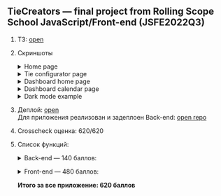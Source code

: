## TieCreators — final project from Rolling Scope School JavaScript/Front-end (JSFE2022Q3) 

1. ТЗ: [open](https://github.com/rolling-scopes-school/tasks/blob/master/tasks/rsclone/rsclone.md)
2. Скриншоты
   
   <details>
      <summary>Home page</summary>
      <p></p>
      <table>
      <tr>
        <td>Desktop view</td>
        <td>Mobile view</td>
      </tr>
      <tr>
        <td valign="top">
          <img src="https://github.com/ablbsk/bookworm-react/assets/42908323/0b018805-d571-4f33-ac0e-ab2a437cb46d" alt="TieCreators home page screenshot" width="500" />
        </td>
        <td valign="top">
          <img src="https://github.com/ablbsk/bookworm-react/assets/42908323/788a2c65-9515-40aa-beea-6d7b48f1b37b" alt="TieCreators home page screenshot" width="250" />
        </td>
      </tr>
     </table>
    </details>
    
    <details>
      <summary>Tie configurator page</summary>
      <p></p>
      <table>
      <tr>
        <td>Desktop view</td>
        <td>Mobile view</td>
      </tr>
      <tr>
        <td valign="top">
          <img src="https://github.com/ablbsk/bookworm-react/assets/42908323/3c070b7a-ae2b-4ff3-9a65-f4ffb097570f" alt="TieCreators configurator page screenshot" width="500" />
        </td>
        <td valign="top">
          <img src="https://github.com/ablbsk/bookworm-react/assets/42908323/87fe0aaa-3cbc-422b-8628-9e9c526b6923" alt="TieCreators configurator page screenshot" width="250" />
        </td>
      </tr>
     </table>
    </details>
    
    <details>
      <summary>Dashboard home page</summary>
      <p></p>
      <table>
      <tr>
        <td>Desktop view</td>
        <td>Mobile view</td>
      </tr>
      <tr>
        <td valign="top">
          <img src="https://github.com/ablbsk/bookworm-react/assets/42908323/9597fb1b-87fc-4598-b59d-e13cab779fcf" alt="TieCreators dashboard home page screenshot" width="500" />
        </td>
        <td valign="top">
          <img src="https://github.com/ablbsk/bookworm-react/assets/42908323/49204946-778b-439f-b845-193c7ed9f32c" alt="TieCreators dashboard home page screenshot" width="250" />
        </td>
      </tr>
     </table>
    </details>
    
    <details>
      <summary>Dashboard calendar page</summary>
      <p></p>
      <table>
      <tr>
        <td>Desktop view</td>
        <td>Mobile view</td>
      </tr>
      <tr>
        <td valign="top">
          <img src="https://github.com/ablbsk/bookworm-react/assets/42908323/f8e4402d-7c81-4d81-9ffa-3f3105d19265" alt="TieCreators dashboard calendar page screenshot" width="500" />
        </td>
        <td valign="top">
          <img src="https://github.com/ablbsk/bookworm-react/assets/42908323/2e8bc134-316d-45a3-8e74-6f80967f5ab8" alt="TieCreators dashboard calendar page screenshot" width="250" />
        </td>
      </tr>
     </table>
    </details>
    
    <details>
      <summary>Dark mode example</summary>
      <p></p>
      <table>
      <tr>
        <td>Configurator page</td>
        <td>Dashboard calendar page</td>
      </tr>
      <tr>
        <td valign="top">
          <img src="https://github.com/ablbsk/bookworm-react/assets/42908323/feb76052-9fe6-448c-8fcd-c814eb1f9278" alt="TieCreators configurator page screenshot" width="400" />
        </td>
        <td valign="top">
          <img src="https://github.com/ablbsk/bookworm-react/assets/42908323/ade9c833-15dd-4e12-b5b7-c8125e5b2acc" alt="TieCreators dashboard calendar page screenshot" width="400" />
        </td>
      </tr>
     </table>
    </details>
    
4. Деплой: [open](https://zingy-kelpie-133b6c.netlify.app/)  
   Для приложения реализован и задеплоен Back-end: [open repo](https://github.com/anast-ananko/server)  
4. Crosscheck оценка: 620/620  
5. Список функций:
    <p></p>
    <details>
      <summary>Back-end — 140 баллов:</summary>
      <p></p>
      <ul>
        <li>Использован REST API, +20</li>
        <li>Использован MVC паттерн, +10 </li>
        <li>Подключение и работа с БД (MongoDB), +10</li>
        <li>Используется ORM (mongoose), +10</li>
        <li>Приложение разбито на микросервисы, +10</li>
        <li>Регистрация, +10</li>
        <li>Аутентификация, +10</li>
        <li>Авторизация, +10</li>
        <li>Приложение отображает статистику и график, данные для которых получает от бекенда, +10</li>
        <li>Реализован nodejs и express, +10</li>
        <li>Сервер отдаёт корректные ответы, отдаёт HTTP ошибки с нормальными body, по которым можно понять, что произошло, пишет читаемые логи, +20</li>
        <li>Использован eslint, +10</li>
      </ul>
    </details>   
    
    <p></p>
    <details>
      <summary>Front-end — 480 баллов:</summary>
      <p></p>
      <p>Приложение реализовано с использованием библиотеки React</p>  
      <p></p>
      <h5>Технический стек</h5>
      <ul>
        <li>Работа с Audio API, +10</li>
        <li>Написаны тесты с использованием React Tecting Library, +20</li>
        <li>Сохранение и загрузка данных с использованием Local storage, +10</li>
        <li>Есть возможность переключения языков (русский и англиский), +10</li>
        <li>Приложение работает на телефоне/планшете/PC, +30</li>
        <li>Реализован routing, +10</li>
        <li>Возможность кастомизации приложения, настроек пользователя (ночной режим, ночной режим заголовка и футера, выбор цвета акцента), +20</li>
      </ul>
  
      <p></p>
      <h5>В приложении реализовано 4 роли для взаимодействия с данными:</h5>
      <ul>
        <li>Администратор</li>
        <li>Менеджер</li>
        <li>Продавец</li>
        <li>Покупатель</li>
      </ul>
        
      <p></p>
      <p>Можно завести новый аккаунт или взаимодествовать с данными через уже сформированную базу пользоветелей с разными ролями:</p> 
      <table>
        <tr>
          <td valign="top">Роль</td>
          <td valign="top">Логин</td>
          <td valign="top">Пароль</td>
        </tr>
        <tr>
          <td valign="top">Aдминистратор</td>
          <td valign="top">user1@gmail.com</td>
          <td valign="top">user1</td>
        </tr>
        <tr>
          <td valign="top">Менеджер</td>
          <td valign="top">user2@gmail.com</td>
          <td valign="top">user2</td>
        </tr>
        <tr>
          <td valign="top">Менеджер</td>
          <td valign="top">user3@gmail.com</td>
          <td valign="top">user3</td>
        </tr>
        <tr>
          <td valign="top">Продавец</td>
          <td valign="top">user4@gmail.com</td>
          <td valign="top">user4</td>
        </tr>
        <tr>
          <td valign="top">Продавец</td>
          <td valign="top">user5@gmail.com</td>
          <td valign="top">user5</td>
        </tr>
        <tr>
          <td valign="top">Продавец</td>
          <td valign="top">user6@gmail.com</td>
          <td valign="top">user6</td>
        </tr>
        <tr>
          <td valign="top">Покупатель</td>
          <td valign="top">user7@gmail.com</td>
          <td valign="top">user7</td>
        </tr>
        <tr>
          <td valign="top">Покупатель</td>
          <td valign="top">user8@gmail.com</td>
          <td valign="top">user8</td>
        </tr>
        <tr>
          <td valign="top">Покупатель</td>
          <td valign="top">user9@gmail.com</td>
          <td valign="top">user9</td>
        </tr>
        <tr>
          <td valign="top">Покупатель</td>
          <td valign="top">user10@gmail.com</td>
          <td valign="top">user10</td>
        </tr>
      </table>
      <p></p>
      <p>В процессе взаимодействия с БД для некоторых пользователей могут быть изменены роли или пользователи могут быть удалены. Актуальную информацию о количестве пользователей и их роли может посмотреть Администратор через Dashboard.</p>
        
      <p></p>
      <h5>Регистрация и Аутентификация — 20 баллов:</h5>
      <ul>
        <li>Реализована страница регистрации, +10</li>
        <li>Реализована страница аутентификации, +10</li>
        <li>Продавец</li>
        <li>Покупатель</li>
      </ul>
      <p></p>
      <p>После аутентификации пользователь попадает либо на главную страницу (роли Продавец (SELLER) и Пользователь(USER)), либо на страницу Dashboard (роли Администратор (ADMIN) и Менеджер (MENEGER)).</p>
      <p></p>
      <h5>Dashboard — 120 баллов:</h5>
      <p></p>
      <p>Для ролей Администратор и Менеджер доступен Dashboard, где они могут посмотреть общую сумму, полученную от продажи галстуков, количество реализованных товаров (co статусом finished) за сегодня, общее количество покупателей и продавцов, доход за текущий месяц по сравнению с предыдущим, график продаж за неделю, месяц и квартал. Доступен календарь, на котором отображены все продажи галстуков с их текущими статусами. Также можно получить список всех пользователей и всех заказов. Администратор может удалять пользователей (продавцы и покупатели) и повышать их до менеджера, менять статус заказа и удалять заказы. Менеджер может только просматривать пользователей (продавцы и покупатели), менять статус заказа и удалять заказы.</p>
      <p></p>
      <ul>
        <li>Реализована главная страница Dashboard, +50</li>
        <ul>
          <li>Плитка Общий доход, +5</li>
          <li>Плитка Количество реализованных товаров за сегодня (со статусом finished), +5</li>
          <li>Плитка Количество продавцов, +5</li>
          <li>Плитка Количество покупателей, +5</li>
          <li>Плитка Доход за месяц по сравнению с предыдущим, +10</li>
          <li>График, отображающий количество продаж и чистую выручку по месяцам, +20</li> 
        </ul>
        <li>Реализован Календарь, +40</li>
        <li>Реализован Список заказов, +15</li>
        <ul>
          <li>Отображение всех заказов с их текущими статусами, +5</li>
          <li>Удаление заказа, +5</li>
          <li>Обновление статуса заказа, +5</li>
        </ul>
        <li>Реализован Список пользователей, +15</li>
        <ul>
          <li>Отображение всех пользователей с разделением на вкладки Пользователи и Продавцы, +5</li>
          <li>Удаление пользователя (только для роли Администратор (ADMIN)), +5</li>
          <li>Повышение пользователя/продавца (изменение роли на Менеджер (MENEGER), только для роли Администратор (ADMIN)), +5 </li>
        </ul>
      </ul>
  
      <p></p>
      <h5>Главная страница — 25 баллов:</h5>
      <ul>
        <li>Видео, +5</li>
        <li>Header, +5</li>
        <li>Footer, +5</li>
        <li>Блок с отзывами, +5</li>
        <li>Блок с вопросами, +5</li>
      </ul>
  
      <p></p>
      <h5>Конфигуратор — 140 баллов:</h5>
      <p></p>
      <p>На странице конфигуратора можно сконфигурировать галстук, купить этот галстук могут лишь зарегистрированные пользователи (роль Покупатель(USER))</p>
      <p></p>
      <ul>
        <li>Конфигуратор, +125</li>
        <li>Покупка сконфигурированного галстука, +5</li>
        <li>Перевод полученного изображения в base64, +10</li>
      </ul>
  
      <h5>Магазин — 20 баллов:</h5>
      <p></p>
      <p>Все пользователи могут посмотреть магазин готовых галстуков, размещенных продавцами, зарегистрированные покупатели (роль Покупатель (USER)) могут отложить в избранное или купить галстук</p>
      <p></p>
      <ul>
        <li>Реализована страница галстуков, размещенных продавцами, +10</li>
        <li>Реализовано взаимодействие с галстуками, +10</li>
        <ul>
          <li>Купить галстук, +5</li>
          <li>Отложить в избранное, +5</li>
        </ul>
      </ul>
  
      <h5>Страница Мой профиль и Мои Галстуки / Мои заказы — 45 баллов:</h5>
      <p></p>
      <p>Зарегистрированный покупатель может посмотреть свой профиль, Продавец может добавить новый галстук, посмотреть свои галстуки, а также проданные галстуки. Покупатель может посмотреть свои заказы</p>
      <p></p>
      <ul>
        <li>Реализована страница профиля, +5</li>
        <li>Реализована страница Мои галстуки для продавца, +10</li>
        <ul>
          <li>Просмотр галстуков, размещенных продавцом, +5</li>
          <li>Просмотр проданных галстуков, +5</li>
        </ul>
        <li>Реализована страница Мои заказы для покупателя, +10</li>
        <li>Реализована страница Мои желания для покупателя, +10
        <li>Реализована страница для добавления нового галстука продавцом, +10</li>
      </ul>
    </details>
  
    **Итого за все приложение: 620 баллов**
